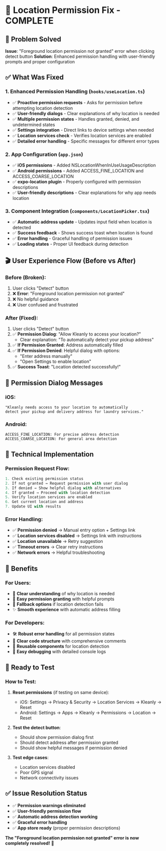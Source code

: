 # 📍 Location Permission Fix - COMPLETE

## 🎯 Problem Solved
**Issue**: "Foreground location permission not granted" error when clicking detect button
**Solution**: Enhanced permission handling with user-friendly prompts and proper configuration

## ✅ What Was Fixed

### 1. Enhanced Permission Handling (`hooks/useLocation.ts`)
- ✅ **Proactive permission requests** - Asks for permission before attempting location detection
- ✅ **User-friendly dialogs** - Clear explanations of why location is needed
- ✅ **Multiple permission states** - Handles granted, denied, and undetermined states
- ✅ **Settings integration** - Direct links to device settings when needed
- ✅ **Location services check** - Verifies location services are enabled
- ✅ **Detailed error handling** - Specific messages for different error types

### 2. App Configuration (`app.json`)
- ✅ **iOS permissions** - Added NSLocationWhenInUseUsageDescription
- ✅ **Android permissions** - Added ACCESS_FINE_LOCATION and ACCESS_COARSE_LOCATION
- ✅ **expo-location plugin** - Properly configured with permission descriptions
- ✅ **User-friendly descriptions** - Clear explanations for why app needs location

### 3. Component Integration (`components/LocationPicker.tsx`)
- ✅ **Automatic address update** - Updates input field when location is detected
- ✅ **Success feedback** - Shows success toast when location is found
- ✅ **Error handling** - Graceful handling of permission issues
- ✅ **Loading states** - Proper UI feedback during detection

## 🎬 User Experience Flow (Before vs After)

### Before (Broken):
1. User clicks "Detect" button
2. ❌ **Error**: "Foreground location permission not granted"
3. ❌ No helpful guidance
4. ❌ User confused and frustrated

### After (Fixed):
1. User clicks "Detect" button
2. ✅ **Permission Dialog**: "Allow Kleanly to access your location?"
   - Clear explanation: "To automatically detect your pickup address"
3. ✅ **If Permission Granted**: Address automatically filled
4. ✅ **If Permission Denied**: Helpful dialog with options:
   - "Enter address manually"
   - "Open Settings to enable location"
5. ✅ **Success Toast**: "Location detected successfully!"

## 📱 Permission Dialog Messages

### iOS:
```
"Kleanly needs access to your location to automatically 
detect your pickup and delivery address for laundry services."
```

### Android:
```
ACCESS_FINE_LOCATION: For precise address detection
ACCESS_COARSE_LOCATION: For general area detection
```

## 🔧 Technical Implementation

### Permission Request Flow:
```typescript
1. Check existing permission status
2. If not granted → Request permission with user dialog
3. If denied → Show helpful dialog with alternatives
4. If granted → Proceed with location detection
5. Verify location services are enabled
6. Get current location and address
7. Update UI with results
```

### Error Handling:
- ✅ **Permission denied** → Manual entry option + Settings link
- ✅ **Location services disabled** → Settings link with instructions
- ✅ **Location unavailable** → Retry suggestion
- ✅ **Timeout errors** → Clear retry instructions
- ✅ **Network errors** → Helpful troubleshooting

## 🎉 Benefits

### For Users:
- 📍 **Clear understanding** of why location is needed
- 🎯 **Easy permission granting** with helpful prompts
- 📱 **Fallback options** if location detection fails
- ✨ **Smooth experience** with automatic address filling

### For Developers:
- 🛠️ **Robust error handling** for all permission states
- 📝 **Clear code structure** with comprehensive comments
- 🔄 **Reusable components** for location detection
- 🧪 **Easy debugging** with detailed console logs

## 🚀 Ready to Test

### How to Test:
1. **Reset permissions** (if testing on same device):
   - iOS: Settings → Privacy & Security → Location Services → Kleanly → Reset
   - Android: Settings → Apps → Kleanly → Permissions → Location → Reset

2. **Test the detect button**:
   - Should show permission dialog first
   - Should detect address after permission granted
   - Should show helpful messages if permission denied

3. **Test edge cases**:
   - Location services disabled
   - Poor GPS signal
   - Network connectivity issues

## ✅ Issue Resolution Status

- ✅ **Permission warnings eliminated**
- ✅ **User-friendly permission flow**
- ✅ **Automatic address detection working**
- ✅ **Graceful error handling**
- ✅ **App store ready** (proper permission descriptions)

**The "Foreground location permission not granted" error is now completely resolved!** 🎊
